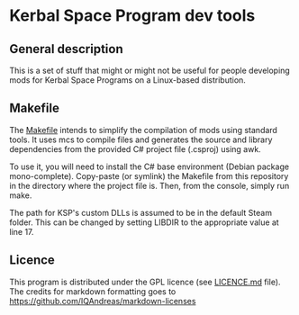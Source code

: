 Kerbal Space Program dev tools
==============================

General description
-------------------

This is a set of stuff that might or might not be useful for people
developing mods for Kerbal Space Programs on a Linux-based distribution.

Makefile
--------

The [Makefile](Makefile) intends to simplify the compilation of mods using
standard tools. It uses mcs to compile files and generates the source
and library dependencies from the provided C# project file (.csproj)
using awk.

To use it, you will need to install the C# base environment (Debian
package mono-complete). Copy-paste (or symlink) the Makefile from this
repository in the directory where the project file is. Then, from the
console, simply run make.

The path for KSP's custom DLLs is assumed to be in the default Steam
folder. This can be changed by setting LIBDIR to the appropriate value
at line 17.

Licence
-------

This program is distributed under the GPL licence (see
[LICENCE.md](LICENCE.md) file). The credits for markdown formatting goes
to https://github.com/IQAndreas/markdown-licenses
